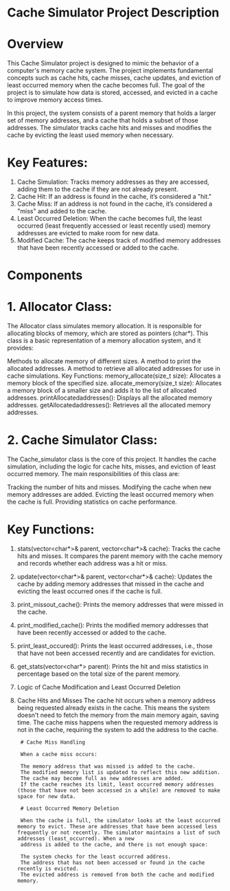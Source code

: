 # Cache Simulator Project Description

# Overview

This Cache Simulator project is designed to mimic the behavior of a computer's memory cache system. The project implements fundamental concepts such as cache hits, cache misses, cache updates, and eviction of least occurred memory when the cache becomes full. The goal of the project is to simulate how data is stored, accessed, and evicted in a cache to improve memory access times.

In this project, the system consists of a parent memory that holds a larger set of memory addresses, and a cache that holds a subset of those addresses. The simulator tracks cache hits and misses and modifies the cache by evicting the least used memory when necessary.

# Key Features:
   1) Cache Simulation: Tracks memory addresses as they are accessed, adding them to the cache if they are not already present.
   2) Cache Hit: If an address is found in the cache, it’s considered a "hit."
   3) Cache Miss: If an address is not found in the cache, it’s considered a "miss" and added to the cache.
   4) Least Occurred Deletion: When the cache becomes full, the least occurred (least frequently accessed or least recently used) memory addresses are evicted to make room for new data.
   5) Modified Cache: The cache keeps track of modified memory addresses that have been recently accessed or added to the cache.
# Components
# 1. Allocator Class:
  The Allocator class simulates memory allocation. It is responsible for allocating blocks of memory, which are stored as pointers (char*). This class is a basic representation of a memory allocation system, and it provides:
  
  Methods to allocate memory of different sizes.
  A method to print the allocated addresses.
  A method to retrieve all allocated addresses for use in cache simulations.
  Key Functions:
  memory_allocate(size_t size): Allocates a memory block of the specified size.
  allocate_memory(size_t size): Allocates a memory block of a smaller size and adds it to the list of allocated addresses.
  printAllocatedaddresses(): Displays all the allocated memory addresses.
  getAllocatedaddresses(): Retrieves all the allocated memory addresses.
# 2. Cache Simulator Class:
  The Cache_simulator class is the core of this project. It handles the cache simulation, including the logic for cache hits, misses, and eviction of least occurred memory. The main responsibilities of this class are:
  
  Tracking the number of hits and misses.
  Modifying the cache when new memory addresses are added.
  Evicting the least occurred memory when the cache is full.
  Providing statistics on cache performance.
  # Key Functions:
  1) stats(vector<char*>& parent, vector<char*>& cache): Tracks the cache hits and misses. It compares the parent memory with the cache memory and records whether each address was a hit or miss.
  2) update(vector<char*>& parent, vector<char*>& cache): Updates the cache by adding memory addresses that missed in the cache and evicting the least occurred ones if the cache is full.
  3) print_missout_cache(): Prints the memory addresses that were missed in the cache.
  4) print_modified_cache(): Prints the modified memory addresses that have been recently accessed or added to the cache.
  5) print_least_occured(): Prints the least occurred addresses, i.e., those that have not been accessed recently and are candidates for eviction.
  6) get_stats(vector<char*> parent): Prints the hit and miss statistics in percentage based on the total size of the parent memory.
  7) Logic of Cache Modification and Least Occurred Deletion
  8) Cache Hits and Misses
     The cache hit occurs when a memory address being requested already exists in the cache. This means the system doesn't need to fetch the memory from the main memory again, saving time. The cache miss happens when the requested memory 
     address is not in the cache, requiring the system to add the address to the cache.
          
          # Cache Miss Handling

          When a cache miss occurs:
          
          The memory address that was missed is added to the cache.
          The modified memory list is updated to reflect this new addition.
          The cache may become full as new addresses are added.
          If the cache reaches its limit, least occurred memory addresses (those that have not been accessed in a while) are removed to make space for new data.

          # Least Occurred Memory Deletion

          When the cache is full, the simulator looks at the least occurred memory to evict. These are addresses that have been accessed less frequently or not recently. The simulator maintains a list of such addresses (least_occurred). When a new 
          address is added to the cache, and there is not enough space:
          
          The system checks for the least occurred address.
          The address that has not been accessed or found in the cache recently is evicted.
          The evicted address is removed from both the cache and modified memory.


